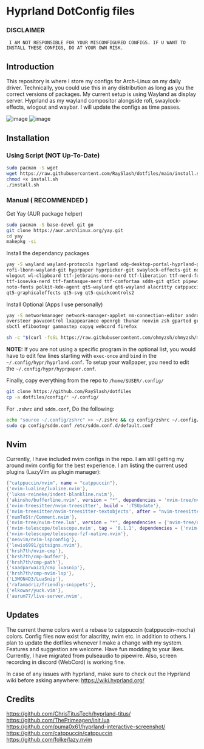 # Hyprland DotConfig files

### DISCLAIMER

``` I AM NOT RESPONSIBLE FOR YOUR MISCONFIGURED CONFIGS. IF U WANT TO INSTALL THESE CONFIGS, DO AT YOUR OWN RISK.```

## Introduction
This repository is where I store my configs for Arch-Linux on my daily driver. Technically, you could use this in any distribution as long as you the correct versions of packages. My current setup is using Wayland as display server. Hyprland as my wayland compositor alongside rofi, swaylock-effects, wlogout and waybar. I will update the configs as time passes.

![image](https://github.com/RaySlash/dotfiles/assets/45141270/7c1b3f05-753e-42b9-8994-6b7db3ad11be)
![image](https://github.com/RaySlash/dotfiles/assets/45141270/6f777357-c407-4af1-a7cd-bda81217494a)

## Installation

### Using Script (NOT Up-To-Date)
``` bash
sudo pacman -S wget
wget https://raw.githubusercontent.com/RaySlash/dotfiles/main/install.sh
chmod +x install.sh
./install.sh
```


### Manual ( **RECOMMENDED** )
Get Yay (AUR package helper)
``` bash
sudo pacman -S base-devel git go
git clone https://aur.archlinux.org/yay.git
cd yay
makepkg -si
```

Install the dependancy packages
``` bash
yay -S wayland wayland-protocols hyprland xdg-desktop-portal-hyprland-git waybar-hyprland \
rofi-lbonn-wayland-git hyprpaper hyprpicker-git swaylock-effects-git noto-fonts-emoji neofetch mpd \
wlogout wl-clipboard ttf-jetbrains-mono-nerd ttf-liberation ttf-nerd-fonts-symbols-common \
ttf-iosevka-nerd ttf-fantasque-nerd ttf-comfortaa sddm-git qt5ct pipewire pipewire-pulse wireplumber \
noto-fonts polkit-kde-agent qt5-wayland qt6-wayland alacritty catppuccin-gtk-theme-mocha sddm-catppuccin-git \ 
qt5-graphicaleffects qt5-svg qt5-quickcontrols2
```
Install Optional (Apps I use personally)
``` bash
yay -S networkmanager network-manager-applet nm-connection-editor android-tools kdeconnect linux-headers \
oversteer pavucontrol lxappearance openrgb thunar neovim zsh gparted grimshot \
sbctl efibootmgr gammastep copyq webcord firefox

sh -c "$(curl -fsSL https://raw.githubusercontent.com/ohmyzsh/ohmyzsh/master/tools/install.sh)"
```

**NOTE:** If you are not using a specific program in the optional list, you would have to edit few lines starting with ```exec-once``` and ```bind``` in the ```~/.config/hypr/hyprland.conf```. To setup your wallpaper, you need to edit the ```~/.config/hypr/hyprpaper.conf```.

Finally, copy everything from the repo to ```/home/$USER/.config/```
``` bash
git clone https://github.com/RaySlash/dotfiles
cp -a dotfiles/config/* ~/.config/
```
For ```.zshrc``` and ```sddm.conf```, Do the following:
``` bash
echo "source ~/.config/zshrc" >> ~/.zshrc && cp config/zshrc ~/.config/
sudo cp config/sddm.conf /etc/sddm.conf.d/default.conf
```

## Nvim
Currently, I have included nvim configs in the repo. I am still getting my around nvim config for the best experience. I am listing the current used plugins (LazyVim as plugin manager):
```lua
{"catppuccin/nvim", name = "catppuccin"},
{'nvim-lualine/lualine.nvim'},
{'lukas-reineke/indent-blankline.nvim'},
{'akinsho/bufferline.nvim', version = "*", dependencies = 'nvim-tree/nvim-web-devicons'},
{'nvim-treesitter/nvim-treesitter', build = ':TSUpdate'},
{'nvim-treesitter/nvim-treesitter-textobjects', after = "nvim-treesitter", requires = "nvim-treesitter/nvim-treesitter"},
{'numToStr/Comment.nvim'},
{'nvim-tree/nvim-tree.lua', version = "*", dependencies = {'nvim-tree/nvim-web-devicons'}},
{'nvim-telescope/telescope.nvim', tag = '0.1.1', dependencies = {'nvim-lua/plenary.nvim'}},
{'nvim-telescope/telescope-fzf-native.nvim'},
{'neovim/nvim-lspconfig'},
{'lewis6991/gitsigns.nvim'},
{'hrsh7th/nvim-cmp'},
{'hrsh7th/cmp-buffer'},
{'hrsh7th/cmp-path'},
{'saadparwaiz1/cmp_luasnip'},
{'hrsh7th/cmp-nvim-lsp'},
{'L3MON4D3/LuaSnip'},
{'rafamadriz/friendly-snippets'},
{'elkowar/yuck.vim'},
{'aurum77/live-server.nvim',
```

## Updates
The current theme colors went a rebase to catppuccin (catppuccin-mocha) colors. Config files now exist for alacritty, nvim etc. in addition to others. I plan to update the dotfiles whenever I make a change with my system. Features and suggestion are welcome. Have fun modding to your likes. Currently, I have migrated from pulseaudio to pipewire. Also, screen recording in discord (WebCord) is working fine.

In case of any issues with hyprland, make sure to check out the Hyprland wiki before asking anywhere: https://wiki.hyprland.org/

## Credits
https://github.com/ChrisTitusTech/hyprland-titus/<br>
https://github.com/ThePrimeagen/init.lua<br>
https://github.com/puma0x61/hyprland-interactive-screenshot/<br>
https://github.com/catppuccin/catppuccin<br>
https://github.com/folke/lazy.nvim<br>
